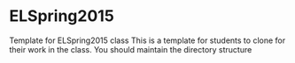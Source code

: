 # ELSpring2015
Template for ELSpring2015 class
This is a template for students to clone for their work in the class. 
You should maintain the directory structure
